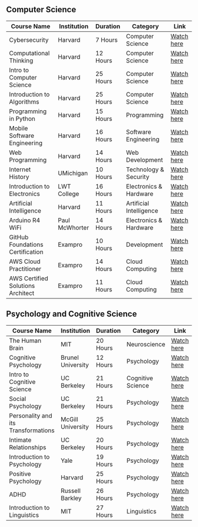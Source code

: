 ## Computer Science

| Course Name                      | Institution                        | Duration | Category                   | Link                                                                 |
|-----------------------------------|------------------------------------|----------|----------------------------|----------------------------------------------------------------------|
| Cybersecurity                     | Harvard                            | 7 Hours  | Computer Science           | [Watch here](https://www.youtube.com/playlist?list=PLhQjrBD2T383Cqo5I1oRrbC1EKRAKGKUE) |
| Computational Thinking            | Harvard                            | 12 Hours | Computer Science           | [Watch here](https://www.youtube.com/playlist?list=PLUl4u3cNGP619EG1wp0kT-7rDE_Az5TNd) |
| Intro to Computer Science         | Harvard                            | 25 Hours | Computer Science           | [Watch here](https://www.youtube.com/playlist?list=PLhQjrBD2T381WAHyx1pq-sBfykqMBI7V4) |
| Introduction to Algorithms        | Harvard                            | 25 Hours | Computer Science           | [Watch here](https://www.youtube.com/playlist?list=PLUl4u3cNGP63EdVPNLG3ToM6LaEUuStEY) |
| Programming in Python             | Harvard                            | 15 Hours | Programming                | [Watch here](https://www.youtube.com/playlist?list=PLhQjrBD2T3817j24-GogXmWqO5Q5vYy0V) |
| Mobile Software Engineering       | Harvard                            | 16 Hours | Software Engineering       | [Watch here](https://www.youtube.com/playlist?list=PL7ippCC9NZurw6hLeurbk_SWUJ7PHN5-u) |
| Web Programming                   | Harvard                            | 14 Hours | Web Development            | [Watch here](https://www.youtube.com/playlist?list=PLhQjrBD2T380xvFSUmToMMzERZ3qB5Ueu) |
| Internet History                  | UMichigan                         | 10 Hours | Technology & Security      | [Watch here](https://www.youtube.com/watch?v=47NRaBVxgVM)                   |
| Introduction to Electronics       | LWT College                       | 16 Hours | Electronics & Hardware     | [Watch here](https://www.youtube.com/watch?v=nb4ovfwqup8)                            |
| Artificial Intelligence           | Harvard                            | 11 Hours | Artificial Intelligence     | [Watch here](https://www.youtube.com/playlist?list=PLhQjrBD2T381PopUTYtMSstgk-hsTGkVm) |
| Arduino R4 WiFi                  | Paul McWhorter                     | 14 Hours | Electronics & Hardware     | [Watch here](https://www.youtube.com/playlist?list=PLGs0VKk2DiYyn0wN335MXpbi3PRJTMmex) |
| GitHub Foundations Certification   | Exampro                            | 10 Hours | Development                | [Watch here](https://youtu.be/Jdc0i7RcBv8?si=itnr_9u5M1mBEgU4)     |
| AWS Cloud Practitioner             | Exampro                            | 14 Hours | Cloud Computing            | [Watch here](https://www.youtube.com/watch?v=SOTamWNgDKc)          |
| AWS Certified Solutions Architect   | Exampro                            | 11 Hours | Cloud Computing            | [Watch here](https://www.youtube.com/watch?v=Ia-UEYYR44s)          |

## Psychology and Cognitive Science

| Course Name                      | Institution                        | Duration | Category                     | Link                                                                 |
|-----------------------------------|------------------------------------|----------|------------------------------|----------------------------------------------------------------------|
| The Human Brain                   | MIT                                | 20 Hours | Neuroscience                 | [Watch here](https://www.youtube.com/playlist?list=PLUl4u3cNGP60IKRN_pFptIBxeiMc0MCJP) |
| Cognitive Psychology              | Brunel University                  | 12 Hours | Psychology                   | [Watch here](https://www.youtube.com/playlist?list=PLWMGRpO3yg6V8rnHZkXjt8S64zMYUfs-K) |
| Intro to Cognitive Science        | UC Berkeley                        | 21 Hours | Cognitive Science            | [Watch here](https://www.youtube.com/playlist?list=PLaMjLYzDGxvz1oT5gpFiY6rJZnlJ-1Xu-) |
| Social Psychology                 | UC Berkeley                        | 21 Hours | Psychology                   | [Watch here](https://www.youtube.com/playlist?list=PL82A8739615760555) |
| Personality and its Transformations| McGill University                 | 25 Hours | Psychology                   | [Watch here](https://www.youtube.com/playlist?list=PL22J3VaeABQBlN8DUor7SKWCwSghcqlY5) |
| Intimate Relationships            | UC Berkeley                        | 20 Hours | Psychology                   | [Watch here](https://www.youtube.com/playlist?list=PLexCQI5fHYIdeWyOSJBclmFL8i4bkBT4H) |
| Introduction to Psychology        | Yale                               | 19 Hours | Psychology                   | [Watch here](https://www.youtube.com/playlist?list=PL6A08EB4EEFF3E91F) |
| Positive Psychology               | Harvard                            | 25 Hours | Psychology                   | [Watch here](https://www.youtube.com/playlist?list=PLg9esVacXkzYczOgcGpf5Iji38-BVQ1zs) |
| ADHD                              | Russell Barkley                   | 26 Hours | Psychology                   | [Watch here](https://www.youtube.com/playlist?list=PLq7AkHopLIr8_1whMzHjqmamYDWcVcDv6) |
| Introduction to Linguistics       | MIT                                | 27 Hours | Linguistics                  | [Watch here](https://www.youtube.com/playlist?list=PLUl4u3cNGP63BZGNOqrF2qf_yxOjuG35j) |
